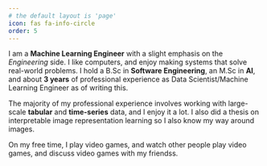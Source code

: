 ```yaml
---
# the default layout is 'page'
icon: fas fa-info-circle
order: 5
---
```


I am a __Machine Learning Engineer__ with a slight emphasis on the _Engineering_ side. I like computers, and enjoy making systems that solve real-world problems. I hold a B.Sc in __Software Engineering__, an M.Sc in __AI__, and about __3 years__ of professional experience as Data Scientist/Machine Learning Engineer as of writing this.

The majority of my professional experience involves working with large-scale __tabular__ and __time-series__ data, and I enjoy it a lot. I also did a thesis on interpretable image representation learning so I also know my way around images.

On my free time, I play video games, and watch other people play video games, and discuss video games with my friendss.
